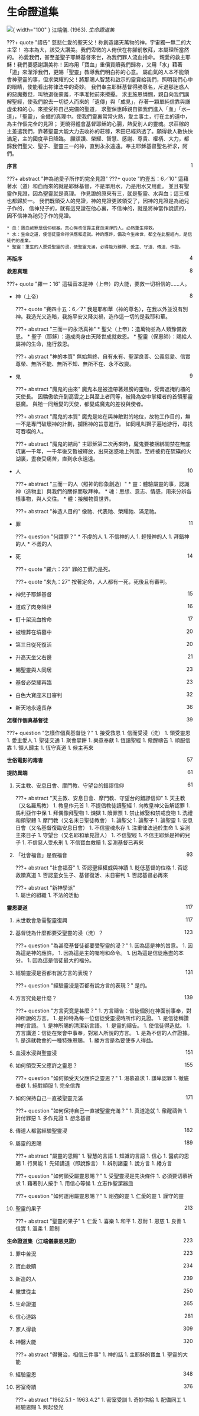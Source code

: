 # 生命證道集
![](../images/cover/生命證道集.webp){ width="100" }
江端儀. (1963). *生命證道集*

???+ quote "禱告"
    慈悲仁愛的聖天父！祢創造諸天萬物的神，宇宙獨一無二的大主宰！
    祢本為大，該受大讚美。我們卑微的人俯伏在祢腳前敬拜，本屬理所當然的。
    祢愛我們，甚至差聖子耶穌基督來世，為我們罪人流血捨命。
    親愛的救主耶穌！我們要感謝讚美祢！因祢用「寶血」重價買贖我們歸祢，又用「水」藉著「道」來潔淨我們，更賜「聖靈」教導我們明白祢的心意。
    屬血氣的人本不能領會神聖靈的事，但求榮耀的父！將那賜人智慧和啟示的靈賞給我們，照明我們心中的眼睛，使能看出祢律法中的奇妙。
    我們奉主耶穌基督得勝尊名，斥退那迷惑人的惡魔撒但，叫牠退後蒙羞，不準准牠前來攪擾。
    求主施恩憐憫，親自向我們講解聖經，使我們脫去一切從人而來的「遺傳」與「成見」，存著一顆單純信靠與謙虛柔和的心，來接受祢自己完備的聖道，
    求聖保惠師親自領我們進入「血」「水─道」，「聖靈」，全備的真理中。使我們靈裏常常火熱，愛主事主，行在主的道中，為主作個完全的見證；
    更曉得體會基督耶穌的心腸，熱愛別人的靈魂。求莊稼的主差遣我們，靠著聖靈大能大力去收祢的莊稼，禾田已經熟透了。願得救人數快快滿足，主的國度早日降臨。
    願頌讚、榮耀、智慧、感謝、尊貴、權柄、大力，都歸我們聖父、聖子、聖靈三一的神，直到永永遠遠。奉主耶穌基督聖名祈求，阿們。

**序言** <span style="float: right;">1</span>

???+ abstract "神為祂愛子所作的完全見證"
    ???+ quote "約壹五：6／10"
        這藉著水（道）和血而來的就是耶穌基督，不是單用水，乃是用水又用血。
        並且有聖靈作見證，因為聖靈就是真理。
        作見證的原來有三，就是聖靈、水與血；這三樣也都歸於一。
        我們既領受人的見證，神的見證更該領受了，因神的見證是為祂兒子作的，
        信神兒子的，就有這見證在他心裏，不信神的，就是將神當作說謊的，因不信神為祂兒子作的見證。
    
    * 血：寶血赦罪是信仰根基。真心悔改信靠主寶血潔淨的人，必然重生得救。
    * 水：生命之道，使信徒靈命得供應和造就。神的應許，備及今生來世，都全在此聖經內，是信徒們的產業。
    * 聖靈：重生的人要受聖靈的浸，使聖靈充滿，必得能力勝罪、愛主、守道、傳道、作證。


**再版序** <span style="float: right;">4</span>

**救恩真理** <span style="float: right;">8</span>

???+ quote "羅一：16"
    這福音本是神（上帝）的大能，要救一切相信的……人。

* 神（上帝） <span style="float: right;">8</span>

    ???+ quote "賽四十五：6／7"
        我是耶和華（神的尊名），在我以外並沒有別神。我造光又造暗，我施平安又降災禍，造作這一切的是我耶和華。

    ???+ abstract "三而一的永活真神"
        * 聖父（上帝）：造萬物並為人類豫備救恩。
        * 聖子（耶穌）：道成肉身由天降世成就救恩。
        * 聖靈（保惠師）：賜給人屬神的生命，施行救恩。

    ???+ abstract "神的本質"
        無始無終、自有永有、聖潔良善、公義慈愛、信實尊榮、無所不能、無所不知、無所不在、永不改變。

* 鬼 <span style="float: right;">9</span>

    ???+ abstract "魔鬼的由來"
        魔鬼本是被造帶著翅膀的靈物，受膏遮掩約櫃的天使長。
        因驕傲欲升到高雲之上與至上者同等，被降為空中掌權者的首領邪靈惡魔。
        與牠一同叛變的天使，都變成魔鬼的差役與使者。

    ???+ abstract "魔鬼的本質"
        魔鬼是站在與神敵對的地位，故牠工作目的，無一不是專門破壞神的計劃，攔阻神的旨意進行。
        如同吼叫獅子遍地游行，尋找可吞喫的人。

    ???+ abstract "魔鬼的結局"
        主耶穌第二次再來時，魔鬼要被捆綁關禁在無底坑裏一千年，一千年後又暫被釋放，出來迷惑地上列國，至終被扔在硫磺的火湖裏，晝夜受痛苦，直到永永遠遠。

* 人 <span style="float: right;">10</span>

    ???+ abstract "三而一的人（照神的形象創造）"
        * 靈：體驗屬靈的事，認識神（造物主）與我們的關係而敬拜神。
        * 魂：思想、意志、情感，用來分辨各樣事物，與人交往。
        * 體：接觸物質世界。

    ???+ abstract "神造人目的"
        像祂、代表祂、榮耀祂、滿足祂。

* 罪 <span style="float: right;">11</span>

    ???+ question "何謂罪？"
        * 不虔的人
            1. 不信神的人
            1. 輕慢神的人
            1. 拜錯神的人
        * 不義的人

* 死 <span style="float: right;">14</span>

    ???+ quote "羅六：23"
        罪的工價乃是死。

    ???+ quote "來九：27"
        按著定命，人人都有一死，死後且有審判。

* 神兒子耶穌基督 <span style="float: right;">15</span>
* 道成了肉身降世 <span style="float: right;">16</span>
* 釘十架流血捨命 <span style="float: right;">17</span>
* 被埋葬在墳墓中 <span style="float: right;">20</span>
* 第三日從死復活 <span style="float: right;">20</span>
* 升高天坐父右邊 <span style="float: right;">21</span>
* 賜聖靈與人同居 <span style="float: right;">23</span>
* 基督必榮耀再臨 <span style="float: right;">23</span>
* 白色大寶座末日審判 <span style="float: right;">32</span>
* 新天地永遠長存 <span style="float: right;">36</span>

**怎樣作個真基督徒** <span style="float: right;">39</span>

???+ question "怎樣作個真基督徒？"
    1. 接受救恩
    1. 信而受浸（洗）
    1. 領受靈恩
    1. 愛主愛人
    1. 聖徒交通
    1. 聚會擘餅
    1. 樂意奉獻
    1. 恆讀聖經
    1. 儆醒禱告
    1. 順服信靠
    1. 領人歸主
    1. 恆守真道
    1. 候主再來

**世俗電影的毒害** <span style="float: right;">57</span>

**提防異端** <span style="float: right;">61</span>

1. 天主教、安息日會、摩門教、守望台的錯謬信仰 <span style="float: right;">61</span>

    ???+ abstract "天主教、安息日會、摩門教、守望台的錯謬信仰"
        1. 天主教（又名羅馬教）
            1. 教皇作元首
            1. 不提倡教徒讀聖經
            1. 向教皇神父告解認罪
            1. 馬利亞作中保
            1. 拜偶像拜聖物
            1. 煉獄
            1. 贖罪票
            1. 禁止嫁娶和禁戒食物
            1. 洗禮和領聖體
        1. 摩門教（又名末日聖徒教會）
            1. 論聖父
            1. 論聖子
            1. 論聖靈
        1. 安息日會（又名基督復臨安息日會）
            1. 不信靈魂永存
            1. 注重律法過於生命
            1. 妄測主來日子
        1. 守望台（又名耶和華見證人）
            1. 不信聖經
            1. 不信主耶穌是神的兒子
            1. 不信惡人受永刑
            1. 不信寶血救贖
            1. 妄測基督已再來

1. 「社會福音」是假福音 <span style="float: right;">93</span>

    ???+ abstract "社會福音"
        1. 否認聖經權威與神蹟
        1. 貶低基督的位格
        1. 否認救贖真道
        1. 否認童女生子、基督復活、末日審判
        1. 否認基督必再來  

    ???+ abstract "新神學派"      
        1. 屬世的組織
        1. 不法的活動

**靈恩要道** <span style="float: right;">117</span>

1. 末世教會急需聖靈復興 <span style="float: right;">117</span>
1. 基督徒為什麼都要受聖靈的浸（洗）？ <span style="float: right;">123</span>

    ???+ question "為甚麼基督徒都要受聖靈的浸？"
        1. 因為這是神的旨意。
        1. 因為這是神的應許。
        1. 因為這是主的囑咐和命令。
        1. 因為這是信徒應盡的本分。
        1. 因為這是信徒最大的福分。

1. 經驗靈浸是否都有說方言的表現？ <span style="float: right;">131</span>

    ???+ question "經驗靈浸是否都有說方言的表現？"
        是的。

1. 方言究竟是什麼？ <span style="float: right;">139</span>

    ???+ question "方言究竟是甚麼？"
        1. 方言禱告：信徒個別在神面前事奉，對神所說的方言。
            1. 是神特為每一位信徒受靈浸時所作的見證。
            1. 是信徒稱讚神的言語。
            1. 是神所賜的清潔新言語。
            1. 是靈的禱告。
            1. 使信徒得造就。
        1. 方言講道：信徒在聚會中事奉，對眾人所說的方言。
            1. 是為不信的人作證據。
            1. 是造就教會的一種特殊恩賜。
            1. 繙方言是為要使多人得益。

1. 血浸水浸與聖靈浸 <span style="float: right;">151</span>
1. 如何領受天父應許之靈恩？ <span style="float: right;">155</span>

    ???+ question "如何領受天父應許之靈恩？"
        1. 渴慕追求
        1. 謙卑認罪
        1. 徹底奉獻
        1. 絕對順服
        1. 完全信靠

1. 如何保持自己一直被聖靈充滿 <span style="float: right;">171</span>

    ???+ question "如何保持自己一直被聖靈充滿？"
        1. 真道造就
        1. 儆醒禱告
        1. 對付罪惡
        1. 多作見證
        1. 想念基督

1. 傳道人都當經驗聖靈浸 <span style="float: right;">182</span>
1. 屬靈的恩賜 <span style="float: right;">189</span>

    ???+ abstract "屬靈的恩賜"
        1. 智慧的言語
        1. 知識的言語
        1. 信心
        1. 醫病的恩賜
        1. 行異能
        1. 先知講道（即說豫言）
        1. 辨別諸靈
        1. 說方言
        1. 繙方言

    ???+ question "如何領受屬靈恩賜？"
        1. 受聖靈浸是先決條件
        1. 必須要切慕祈求
        1. 藉著別人按手
        1. 用信心等候
        1. 立志作聖潔器皿

    ???+ question "如何運用屬靈恩賜？"
        1. 剛強的靈
        1. 仁愛的靈
        1. 謹守的靈

1. 聖靈的果子 <span style="float: right;">213</span>

    ???+ abstract "聖靈的果子"
        1. 仁愛
        1. 喜樂
        1. 和平
        1. 忍耐
        1. 恩慈
        1. 良善
        1. 信實
        1. 溫柔
        1. 節制

**生命證道集（江端儀蒙恩見證）** <span style="float: right;">223</span>

1. 罪中苦況 <span style="float: right;">223</span>
1. 寶血救贖 <span style="float: right;">234</span>
1. 新造的人 <span style="float: right;">239</span>
1. 撇世從主 <span style="float: right;">250</span>
1. 生命證道 <span style="float: right;">265</span>
1. 信心道路 <span style="float: right;">281</span>
1. 家人得救 <span style="float: right;">309</span>
1. 神醫大能 <span style="float: right;">320</span>

    ???+ abstract "得醫治，相信三件事"
        1. 神的話
        1. 主耶穌的寶血
        1. 聖靈的大能

1. 經驗靈恩 <span style="float: right;">348</span>
1. 密室奇蹟 <span style="float: right;">376</span>

    ???+ abstract "1962.5.1 - 1963.4.2"
        1. 密室受訓
        1. 奇妙供給
        1. 配備同工
        1. 經驗恩賜
        1. 興起發光
